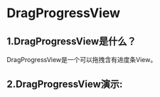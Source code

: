 # DragProgressView
## 1.DragProgressView是什么？
DragProgressView是一个可以拖拽含有进度条View。
## 2.DragProgressView演示:

